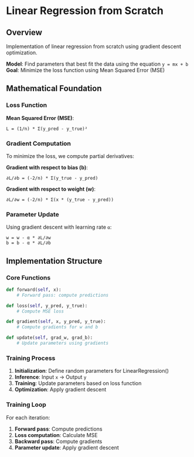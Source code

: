 # Linear Regression from Scratch

## Overview
Implementation of linear regression from scratch using gradient descent optimization.

**Model**: Find parameters that best fit the data using the equation `y = mx + b`  
**Goal**: Minimize the loss function using Mean Squared Error (MSE)

## Mathematical Foundation

### Loss Function
**Mean Squared Error (MSE)**:
```
L = (1/n) * Σ(y_pred - y_true)²
```

### Gradient Computation
To minimize the loss, we compute partial derivatives:

**Gradient with respect to bias (b)**:
```
∂L/∂b = (-2/n) * Σ(y_true - y_pred)
```

**Gradient with respect to weight (w)**:
```
∂L/∂w = (-2/n) * Σ(x * (y_true - y_pred))
```

### Parameter Update
Using gradient descent with learning rate `α`:
```
w = w - α * ∂L/∂w
b = b - α * ∂L/∂b
```

## Implementation Structure

### Core Functions
```python
def forward(self, x):
    # Forward pass: compute predictions

def loss(self, y_pred, y_true):
    # Compute MSE loss

def gradient(self, x, y_pred, y_true):
    # Compute gradients for w and b

def update(self, grad_w, grad_b):
    # Update parameters using gradients
```

### Training Process
1. **Initialization**: Define random parameters for LinearRegression()
2. **Inference**: Input `x` → Output `y`
3. **Training**: Update parameters based on loss function
4. **Optimization**: Apply gradient descent

### Training Loop
For each iteration:
1. **Forward pass**: Compute predictions
2. **Loss computation**: Calculate MSE
3. **Backward pass**: Compute gradients
4. **Parameter update**: Apply gradient descent


